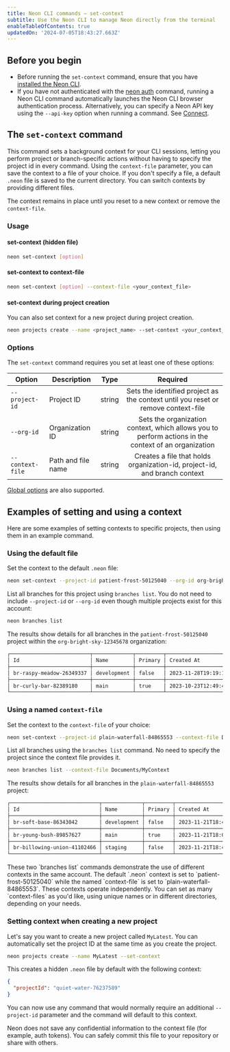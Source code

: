```yaml
---
title: Neon CLI commands — set-context
subtitle: Use the Neon CLI to manage Neon directly from the terminal
enableTableOfContents: true
updatedOn: '2024-07-05T18:43:27.663Z'
---
```


## Before you begin

- Before running the `set-context` command, ensure that you have [installed the Neon CLI](/docs/reference/neon-cli#install-the-neon-cli).
- If you have not authenticated with the [neon auth](/docs/reference/cli-auth) command, running a Neon CLI command automatically launches the Neon CLI browser authentication process. Alternatively, you can specify a Neon API key using the `--api-key` option when running a command. See [Connect](/docs/reference/neon-cli#connect).

## The `set-context` command

This command sets a background context for your CLI sessions, letting you perform project or branch-specific actions without having to specify the project id in every command. Using the `context-file` parameter, you can save the context to a file of your choice. If you don't specify a file, a default `.neon` file is saved to the current directory. You can switch contexts by providing different files.

The context remains in place until you reset to a new context or remove the `context-file`.

### Usage

#### set-context (hidden file)

```bash
neon set-context [option]
```

#### set-context to context-file

```bash
neon set-context [option] --context-file <your_context_file>
```

#### set-context during project creation

You can also set context for a new project during project creation.

```bash
neon projects create --name <project_name> --set-context <your_context_file>
```

### Options

The `set-context` command requires you set at least one of these options:

| Option           | Description        | Type   | Required                                                                                         |
| ---------------- | ------------------ | ------ | :----------------------------------------------------------------------------------------------: |
| `--project-id`   | Project ID         | string | Sets the identified project as the context until you reset or remove context-file                |
| `--org-id`       | Organization ID    | string | Sets the organization context, which allows you to perform actions in the context of an organization |
| `--context-file` | Path and file name | string | Creates a file that holds organization-id, project-id, and branch context                                          |

[Global options](/docs/reference/neon-cli#global-options) are also supported.

## Examples of setting and using a context

Here are some examples of setting contexts to specific projects, then using them in an example command.

### Using the default file

Set the context to the default `.neon` file:

```bash
neon set-context --project-id patient-frost-50125040 --org-id org-bright-sky-12345678
```

List all branches for this project using `branches list`. You do not need to include `--project-id` or `--org-id` even though multiple projects exist for this account:

```bash
neon branches list
```

The results show details for all branches in the `patient-frost-50125040` project within the `org-bright-sky-12345678` organization:

```bash
┌──────────────────────────┬─────────────┬─────────┬──────────────────────┬──────────────────────┐
│ Id                       │ Name        │ Primary │ Created At           │ Updated At           │
├──────────────────────────┼─────────────┼─────────┼──────────────────────┼──────────────────────┤
│ br-raspy-meadow-26349337 │ development │ false   │ 2023-11-28T19:19:11Z │ 2023-12-01T00:18:21Z │
├──────────────────────────┼─────────────┼─────────┼──────────────────────┼──────────────────────┤
│ br-curly-bar-82389180    │ main        │ true    │ 2023-10-23T12:49:41Z │ 2023-12-01T00:18:21Z │
└──────────────────────────┴─────────────┴─────────┴──────────────────────┴──────────────────────┘
```

### Using a named `context-file`

Set the context to the `context-file` of your choice:

```bash
neon set-context --project-id plain-waterfall-84865553 --context-file Documents/MyContext
```

List all branches using the `branches list` command. No need to specify the project since the context file provides it.

```bash
neon branches list --context-file Documents/MyContext
```

The results show details for all branches in the `plain-waterfall-84865553` project:

```bash
┌─────────────────────────────┬─────────────┬─────────┬──────────────────────┬──────────────────────┐
│ Id                          │ Name        │ Primary │ Created At           │ Updated At           │
├─────────────────────────────┼─────────────┼─────────┼──────────────────────┼──────────────────────┤
│ br-soft-base-86343042       │ development │ false   │ 2023-11-21T18:41:47Z │ 2023-12-01T00:00:14Z │
├─────────────────────────────┼─────────────┼─────────┼──────────────────────┼──────────────────────┤
│ br-young-bush-89857627      │ main        │ true    │ 2023-11-21T18:00:10Z │ 2023-12-01T03:33:53Z │
├─────────────────────────────┼─────────────┼─────────┼──────────────────────┼──────────────────────┤
│ br-billowing-union-41102466 │ staging     │ false   │ 2023-11-21T18:44:22Z │ 2023-12-01T08:32:40Z │
└─────────────────────────────┴─────────────┴─────────┴──────────────────────┴──────────────────────
```

<Admonition type="note">
These two `branches list` commands demonstrate the use of different contexts in the same account. The default `.neon` context is set to `patient-frost-50125040` while the named `context-file` is set to `plain-waterfall-84865553`. These contexts operate independently. You can set as many `context-files` as you'd like, using unique names or in different directories, depending on your needs.
</Admonition>

### Setting context when creating a new project

Let's say you want to create a new project called `MyLatest`. You can automatically set the project ID at the same time as you create the project.

```bash
neon projects create --name MyLatest --set-context
```

This creates a hidden `.neon` file by default with the following context:

```json
{
  "projectId": "quiet-water-76237589"
}
```

You can now use any command that would normally require an additional `--project-id` parameter and the command will default to this context.

<Admonition type="note">
Neon does not save any confidential information to the context file (for example, auth tokens). You can safely commit this file to your repository or share with others.
</Admonition>
